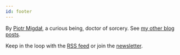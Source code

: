 ```yaml
---
id: footer
---
```


By [Piotr Migdał](/), a curious being, doctor of sorcery. See [my other blog posts](/blog).

Keep in the loop with the [RSS feed](/rss.xml) or join the [newsletter](https://eepurl.com/bVJlgL).
